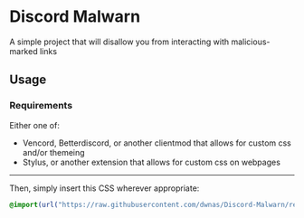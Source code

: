 # Discord Malwarn
A simple project that will disallow you from interacting with malicious-marked links 

## Usage
### Requirements
Either one of:
* Vencord, Betterdiscord, or another clientmod that allows for custom css and/or themeing
* Stylus, or another extension that allows for custom css on webpages
---
Then, simply insert this CSS wherever appropriate:
```css
@import(url("https://raw.githubusercontent.com/dwnas/Discord-Malwarn/refs/heads/main/import.css"))
```

